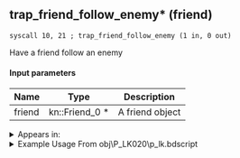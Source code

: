 ## trap_friend_follow_enemy* (friend)

`syscall 10, 21 ; trap_friend_follow_enemy (1 in, 0 out)`

Have a friend follow an enemy

#### Input parameters
| Name | Type | Description
|------|------|------------
| friend   | kn::Friend_0 *   | A friend object




<details>
	<summary>Appears in:</summary>
| filename | Entity (obj)
|----------|-------------
| obj\P_LK020\p_lk.bdscript       | ((P) Donald (LK))          

</details>

<details>
	<summary>Example Usage From obj\P_LK020\p_lk.bdscript</summary>
```plaintext
L2181:
 pushFromPSpVal 0
 pushFromPSpVal 0
 syscall 2, 23 ; trap_btlobj_target (1 in, 1 out)
 syscall 1, 140 ; trap_target_is_exist (1 in, 1 out)
 eqz 
 syscall 7, 19 ; trap_friend_update_target (2 in, 1 out)
 drop 
 pushFromPSpVal 0
 syscall 2, 23 ; trap_btlobj_target (1 in, 1 out)
 syscall 1, 140 ; trap_target_is_exist (1 in, 1 out)
 jz L2207
 pushFromPSpVal 0
 syscall 10, 21 ; trap_friend_follow_enemy (1 in, 0 out)
 jmp L2207
```
</details>


